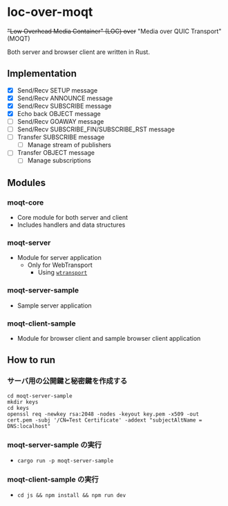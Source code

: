# loc-over-moqt

~~"Low Overhead Media Container" (LOC) over~~ "Media over QUIC Transport" (MOQT)

Both server and browser client are written in Rust.

## Implementation

- [x] Send/Recv SETUP message
- [x] Send/Recv ANNOUNCE message
- [x] Send/Recv SUBSCRIBE message
- [x] Echo back OBJECT message
- [ ] Send/Recv GOAWAY message
- [ ] Send/Recv SUBSCRIBE_FIN/SUBSCRIBE_RST message
- [ ] Transfer SUBSCRIBE message
  - [ ] Manage stream of publishers
- [ ] Transfer OBJECT message
  - [ ] Manage subscriptions

## Modules

### moqt-core

- Core module for both server and client
- Includes handlers and data structures

### moqt-server

- Module for server application
  - Only for WebTransport
    - Using [`wtransport`](https://github.com/BiagioFesta/wtransport)

### moqt-server-sample

- Sample server application

### moqt-client-sample

- Module for browser client and sample browser client application

## How to run

### サーバ用の公開鍵と秘密鍵を作成する

```shell
cd moqt-server-sample
mkdir keys
cd keys
openssl req -newkey rsa:2048 -nodes -keyout key.pem -x509 -out cert.pem -subj '/CN=Test Certificate' -addext "subjectAltName = DNS:localhost"
```

### moqt-server-sample の実行

- `cargo run -p moqt-server-sample`

### moqt-client-sample の実行

- `cd js && npm install && npm run dev`
